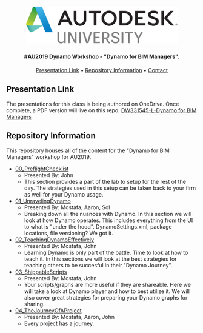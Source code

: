 <h1 align="center">
  <br>
  <img src="./_resources/au_2019.png" alt="AU" width="400">
</h1>

<h4 align="center">#AU2019 <a href="http://dynamobim.org/" target="_blank">Dynamo</a> Workshop - "Dynamo for BIM Managers".</h4>

<p align="center">
  <a href="#presentation-link">Presentation Link</a> •
  <a href="#repository-information">Repository Information</a> •
  <a href="#contact">Contact</a> 
</p>

## Presentation Link
The presentations for this class is being authored on OneDrive. Once complete, a PDF version will live on this repo.
<a href ="https://parallaxteam-my.sharepoint.com/:p:/p/johnpierson/ETOsolcazOVHgElIIu6EdXABBl3E0KiIhaBfGx4hFbFrHQ?e=4%3aSQU9kp&at=9">DW331545-L-Dynamo for BIM Managers</a> 

## Repository Information
This repository houses all of the content for the "Dynamo for BIM Managers" workshop for AU2019.
* [00_PreflightChecklist](./00_PreflightChecklist)
  - Presented By: John 
  - This section provides a part of the lab to setup for the rest of the day. The strategies used in this setup can be taken back to your firm as well for your Dynamo usage.
* [01_UnravelingDynamo](./01_UnravelingDynamo)
  - Presented By: Mostafa, Aaron, Sol
  - Breaking down all the nuances with Dynamo. In this section we will look at how Dynamo operates. This includes everything from the UI to what is "under the hood". DynamoSettings.xml, package locations, file versioning? We got it.
* [02_TeachingDynamoEffectively](./02_TeachingDynamoEffectively)
  - Presented By: Mostafa, John 
  - Learning Dynamo is only part of the battle. Time to look at how to teach it. In this sections we will look at the best strategies for teaching others to be succesful in their "Dynamo Journey".
* [03_ShippableScripts](./03_ShippableScripts)
  - Presented By: Mostafa, John 
  - Your scripts/graphs are more useful if they are shareable. Here we will take a look at Dynamo player and how to best utilize it. We will also cover great strategies for preparing your Dynamo graphs for sharing.
* [04_TheJourneyOfAProject](./04_TheJourneyOfAProject)
  - Presented By: Mostafa, Aaron, John 
  - Every project has a journey.
